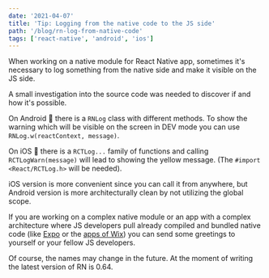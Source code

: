 ```yaml
---
date: '2021-04-07'
title: 'Tip: Logging from the native code to the JS side'
path: '/blog/rn-log-from-native-code'
tags: ['react-native', 'android', 'ios']
---
```


When working on a native module for React Native app, sometimes it's necessary to log something from the native side and make it visible on the JS side.

A small investigation into the source code was needed to discover if and how it's possible.

On Android 🤖 there is a `RNLog` class with different methods. To show the warning which will be visible on the screen in DEV mode you can use `RNLog.w(reactContext, message)`.

On iOS 🍏 there is a `RCTLog...` family of functions and calling `RCTLogWarn(message)` will lead to showing the yellow message. (The `#import <React/RCTLog.h>` will be needed).

iOS version is more convenient since you can call it from anywhere, but Android version is more architecturally clean by not utilizing the global scope.

If you are working on a complex native module or an app with a complex architecture where JS developers pull already compiled and bundled native code (like [Expo](https://expo.io/) or the [apps of Wix](https://medium.com/wix-engineering/react-native-at-wix-the-architecture-db6361764da6)) you can send some greetings to yourself or your fellow JS developers.

Of course, the names may change in the future. At the moment of writing the latest version of RN is 0.64.
